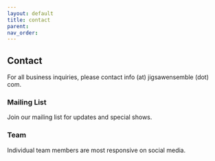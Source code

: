 ```yaml
---
layout: default
title: contact
parent: 
nav_order: 
---
```


## Contact
For all business inquiries, please contact info (at) jigsawensemble (dot) com. 

### Mailing List
Join our mailing list for updates and special shows.


### Team
Individual team members are most responsive on social media.
